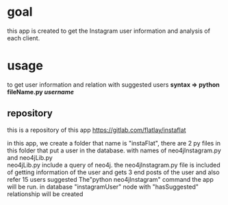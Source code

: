 <!-- TITLE: Instagram Flatlay -->
<!-- SUBTITLE: A quick summary of Instagram Flatlay -->

# goal 
this app is created to get the Instagram user information and analysis of each client.
# usage
to get user information and relation with suggested users
**syntax => python fileName.py *username***
## repository
this is a  repository of this app
https://gitlab.com/flatlay/instaflat 

in this app, we create a folder that name is "instaFlat", there are 2 py files in this folder that put a user in the database. with names of neo4jInstagram.py and neo4jLib.py  
neo4jLib.py include a query of neo4j.
the neo4jInstagram.py file is included of getting information of the user and gets 3 end posts of the user and also refer 15 users  suggested
The"python neo4jInstagram" command the app will be run.
in database "instagramUser" node with "hasSuggested" relationship will be created